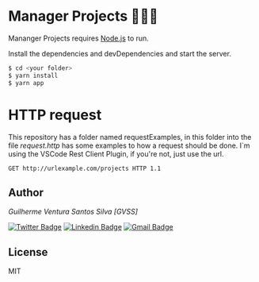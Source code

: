 # Manager Projects 👾🧑‍💼

Mananger Projects requires [Node.js](https://nodejs.org/) to run.

Install the dependencies and devDependencies and start the server.

```sh
$ cd <your folder>
$ yarn install
$ yarn app
```

# HTTP request

This repository has a folder named requestExamples, in this folder into the file *request.http* has some examples to how a request should be done. I`m using the VSCode Rest Client Plugin, if you're not, just use the url.

`
GET http://urlexample.com/projects HTTP 1.1
`


## Author
*Guilherme Ventura Santos Silva [GVSS]*

[![Twitter Badge](https://img.shields.io/badge/-@gventura_ss-6633cc?style=flat-square&labelColor=000000&logo=twitter&logoColor=white&link=https://twitter.com/gventura_ss)](https://twitter.com/gventura_ss) [![Linkedin Badge](https://img.shields.io/badge/-Guilherme%20Ventura-6633cc?style=flat-square&logo=Linkedin&logoColor=black&link=https://www.linkedin.com/in/guilherme-ventura-703612150/)](https://www.linkedin.com/in/guilherme-ventura-703612150/) [![Gmail Badge](https://img.shields.io/badge/-gvssilva@dcomp.ufs.br-6633cc?style=flat-square&logo=Gmail&logoColor=black&link=mailto:gvssilva@dcomp.ufs.br)](mailto:gvssilva@dcomp.ufs.br)


License
----

MIT